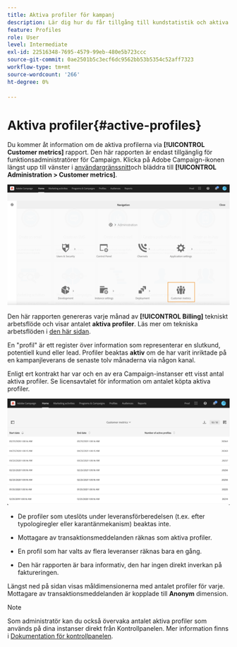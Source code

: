 ```yaml
---
title: Aktiva profiler för kampanj
description: Lär dig hur du får tillgång till kundstatistik och aktiva profiler
feature: Profiles
role: User
level: Intermediate
exl-id: 22516348-7695-4579-99eb-480e5b723ccc
source-git-commit: 0ae2501b5c3ecf6dc9562bb53b5354c52aff7323
workflow-type: tm+mt
source-wordcount: '266'
ht-degree: 0%

---
```


# Aktiva profiler{#active-profiles}

Du kommer åt information om de aktiva profilerna via **[!UICONTROL Customer metrics]** rapport. Den här rapporten är endast tillgänglig för funktionsadministratörer för Campaign. Klicka på Adobe Campaign-ikonen längst upp till vänster i [användargränssnitt](../../start/using/interface-description.md#advanced-menu)och bläddra till **[!UICONTROL Administration > Customer metrics]**.

![](assets/audience_customer_metrics.png)

Den här rapporten genereras varje månad av **[!UICONTROL Billing]** tekniskt arbetsflöde och visar antalet **aktiva profiler**. Läs mer om tekniska arbetsflöden i [den här sidan](../../administration/using/technical-workflows.md).

En &quot;profil&quot; är ett register över information som representerar en slutkund, potentiell kund eller lead. Profiler beaktas **aktiv** om de har varit inriktade på en kampanjleverans de senaste tolv månaderna via någon kanal.

Enligt ert kontrakt har var och en av era Campaign-instanser ett visst antal aktiva profiler. Se licensavtalet för information om antalet köpta aktiva profiler.

![](assets/audience_active_profiles_list.png)



* De profiler som uteslöts under leveransförberedelsen (t.ex. efter typologiregler eller karantänmekanism) beaktas inte.

* Mottagare av transaktionsmeddelanden räknas som aktiva profiler.

* En profil som har valts av flera leveranser räknas bara en gång.

* Den här rapporten är bara informativ, den har ingen direkt inverkan på faktureringen.

Längst ned på sidan visas måldimensionerna med antalet profiler för varje. Mottagare av transaktionsmeddelanden är kopplade till **Anonym** dimension.

>[!NOTE]
>
>Som administratör kan du också övervaka antalet aktiva profiler som används på dina instanser direkt från Kontrollpanelen. Mer information finns i [Dokumentation för kontrollpanelen](https://experienceleague.adobe.com/docs/control-panel/using/performance-monitoring/active-profiles-monitoring.html).
>
